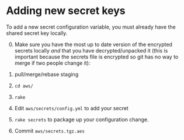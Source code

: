# Adding new secret keys

To add a new secret configuration variable, you must already have the shared secret key locally.

0. Make sure you have the most up to date version of the encrypted secrets locally *and* that you have decrypted/unpacked it (this is important because the secrets file is encrypted so git has no way to merge if two people change it):
  1. pull/merge/rebase staging
  2. `cd aws/`
  3. `rake`

1. Edit `aws/secrets/config.yml` to add your secret 
2. `rake secrets` to package up your configuration change.
3. Commit `aws/secrets.tgz.aes`
